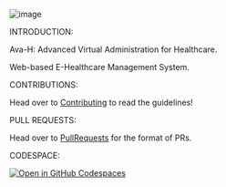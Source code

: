 ![image](https://user-images.githubusercontent.com/91172425/228048134-1e5ce369-db99-4397-8453-545379838114.png)

INTRODUCTION:

Ava-H: Advanced Virtual Administration for Healthcare.  
    
Web-based E-Healthcare Management System.  

CONTRIBUTIONS:

Head over to [Contributing](https://github.com/RupeshMangalam21/e-healthcare-management-system/blob/main/CONTRIBUTING.md) to read the guidelines!

PULL REQUESTS: 

Head over to [PullRequests]() for the format of PRs.

CODESPACE:

[![Open in GitHub Codespaces](https://github.com/codespaces/badge.svg)](https://rupeshmangalam21-legendary-space-94xgpgv9w7r3x4pw.github.dev/)      


